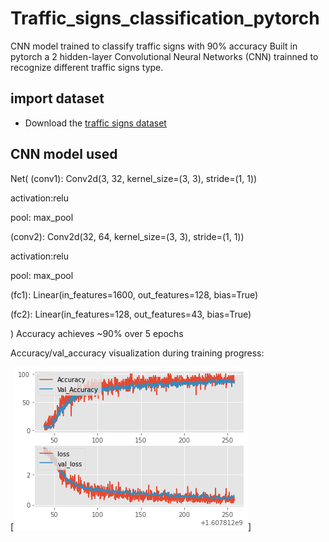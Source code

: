# Traffic_signs_classification_pytorch
CNN model trained to classify traffic signs with 90% accuracy
Built in pytorch a 2 hidden-layer Convolutional Neural Networks (CNN) trainned to recognize different traffic signs type.

## import dataset
* Download the [traffic signs dataset](https://www.kaggle.com/meowmeowmeowmeowmeow/gtsrb-german-traffic-sign/download)

## CNN model used 
Net(
  (conv1): Conv2d(3, 32, kernel_size=(3, 3), stride=(1, 1))
  
  activation:relu
  
  pool: max_pool
  
  (conv2): Conv2d(32, 64, kernel_size=(3, 3), stride=(1, 1))
  
  activation:relu
  
  pool: max_pool
  
  (fc1): Linear(in_features=1600, out_features=128, bias=True)
  
  (fc2): Linear(in_features=128, out_features=43, bias=True)
  
)
Accuracy achieves ~90% over 5 epochs

Accuracy/val_accuracy visualization during training progress:

[![accuracy plot](https://github.com/xuegoleta/Traffic_signs_classification_pytorch/blob/main/images/accuracy_plot.png)] 
